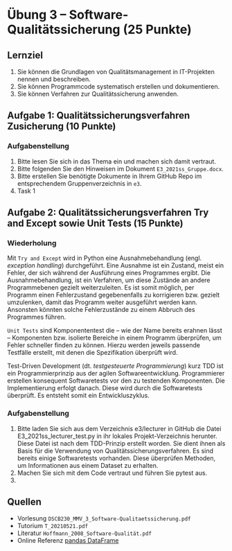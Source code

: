 # Übung 3 – Software-Qualitätssicherung (25 Punkte)

## Lernziel

1. Sie können die Grundlagen von Qualitätsmanagement in IT-Projekten nennen und beschreiben.
2. Sie können Programmcode systematisch erstellen und dokumentieren.
3. Sie können Verfahren zur Qualitätssicherung anwenden.

## Aufgabe 1: Qualitätssicherungsverfahren Zusicherung (10 Punkte)

### Aufgabenstellung

1. Bitte lesen Sie sich in das Thema ein und machen sich damit vertraut.
2. Bitte folgenden Sie den Hinweisen im Dokument `E3_2021ss_Gruppe.docx`.
3. Bitte erstellen Sie benötigte Dokumente in Ihrem GitHub Repo im entsprechendem Gruppenverzeichnis in `e3`.
4. Task 1

## Aufgabe 2: Qualitätssicherungsverfahren Try and Except sowie Unit Tests (15 Punkte)

### Wiederholung

Mit `Try and Except` wird in Python eine Ausnahmebehandlung (engl. _exception handling_) durchgeführt. Eine Ausnahme ist ein Zustand, meist ein Fehler, der sich während der Ausführung eines Programmes ergibt. Die Ausnahmebehandlung, ist ein Verfahren, um diese Zustände an andere Programmebenen gezielt weiterzuleiten. Es ist somit möglich, per Programm einen Fehlerzustand gegebenenfalls zu korrigieren bzw. gezielt umzulenken, damit das Programm weiter ausgeführt werden kann. Ansonsten könnten solche Fehlerzustände zu einem Abbruch des Programmes führen.

`Unit Tests` sind Komponententest die – wie der Name bereits erahnen lässt – Komponenten bzw. isolierte Bereiche in einem Programm überprüfen, um Fehler schneller finden zu können. Hierzu werden jeweils passende Testfälle erstellt, mit denen die Spezifikation überprüft wird.

Test-Driven Development (dt. _testgesteuerte Programmierung_) kurz TDD ist ein Programmierprinzip aus der agilen Softwareentwicklung. Programmierer erstellen konsequent Softwaretests vor den zu testenden Komponenten. Die Implementierung erfolgt danach. Diese wird durch die Softwaretests überprüft. Es entsteht somit ein Entwickluszyklus.

### Aufgabenstellung

1. Bitte laden Sie sich aus dem Verzeichnis e3/lecturer in GitHub die Datei E3_2021ss_lecturer_test.py in ihr lokales Projekt-Verzeichnis herunter. Diese Datei ist nach dem TDD-Prinzip erstellt worden. Sie dient ihnen als Basis für die Verwendung von Qualitätssicherungsverfahren. Es sind bereits einige Softwaretests vorhanden. Diese überprüfen Methoden, um Informationen aus einem Dataset zu erhalten.
2. Machen Sie sich mit dem Code vertraut und führen Sie pytest aus.
3.

## Quellen

- Vorlesung `DSCB230_MMV_3_Software-Qualitaetssicherung.pdf`
- Tutorium `T_20210521.pdf`
- Literatur `Hoffmann_2008_Software-Qualität.pdf`
- Online Referenz [pandas DataFrame](https://pandas.pydata.org/pandas-docs/stable/reference/framehtml)
